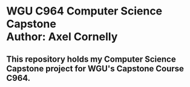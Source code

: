<h1>
  WGU C964 Computer Science Capstone
  <br>Author: Axel Cornelly</br>
</h1>

<h2>This repository holds my Computer Science Capstone project for WGU's Capstone Course C964.</h2>
